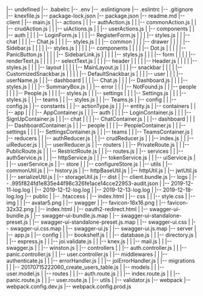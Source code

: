 |-- undefined
    |-- .babelrc
    |-- .env
    |-- .eslintignore
    |-- .eslintrc
    |-- .gitignore
    |-- knexfile.js
    |-- package-lock.json
    |-- package.json
    |-- readme.md
    |-- client
    |   |-- main.js
    |   |-- actions
    |   |   |-- authAction.js
    |   |   |-- commonAction.js
    |   |   |-- crudAction.js
    |   |   |-- uiActions.js
    |   |   |-- userActions.js
    |   |-- components
    |   |   |-- auth
    |   |   |   |-- LoginForm.js
    |   |   |   |-- RegisterForm.js
    |   |   |   |-- styles.js
    |   |   |-- chat
    |   |   |   |-- Chat.js
    |   |   |   |-- styles.js
    |   |   |-- common
    |   |   |   |-- drawer
    |   |   |   |   |-- Sidebar.js
    |   |   |   |   |-- styles.js
    |   |   |   |   |-- components
    |   |   |   |       |-- Dot.js
    |   |   |   |       |-- PanicButton.js
    |   |   |   |       |-- SidebarLink.js
    |   |   |   |       |-- styles.js
    |   |   |   |-- form
    |   |   |   |   |-- renderText.js
    |   |   |   |   |-- selectText.js
    |   |   |   |-- header
    |   |   |   |   |-- Header.js
    |   |   |   |   |-- styles.js
    |   |   |   |-- layout
    |   |   |   |   |-- MainLayout.js
    |   |   |   |-- snackbar
    |   |   |   |   |-- CustomizedSnackbar.js
    |   |   |   |   |-- DefaultSnackbar.js
    |   |   |   |-- user
    |   |   |       |-- userName.js
    |   |   |-- dashboard
    |   |   |   |-- Chat.js
    |   |   |   |-- Dashboard.js
    |   |   |   |-- styles.js
    |   |   |   |-- SummaryBox.js
    |   |   |-- error
    |   |   |   |-- NotFound.js
    |   |   |-- people
    |   |   |   |-- People.js
    |   |   |   |-- styles.js
    |   |   |-- settings
    |   |   |   |-- Settings.js
    |   |   |   |-- styles.js
    |   |   |-- teams
    |   |       |-- styles.js
    |   |       |-- Teams.js
    |   |-- config
    |   |   |-- config.js
    |   |-- constants
    |   |   |-- actionType.js
    |   |   |-- entity.js
    |   |-- containers
    |   |   |-- app
    |   |   |   |-- AppContainer.js
    |   |   |-- auth
    |   |   |   |-- LoginContainer.js
    |   |   |   |-- SignUpContainer.js
    |   |   |-- chat
    |   |   |   |-- ChatContainer.js
    |   |   |-- dashboard
    |   |   |   |-- DashboardContainer.js
    |   |   |-- people
    |   |   |   |-- PeopleContainer.js
    |   |   |-- settings
    |   |   |   |-- SettingsContainer.js
    |   |   |-- teams
    |   |       |-- TeamsContainer.js
    |   |-- reducers
    |   |   |-- authReducer.js
    |   |   |-- crudReducer.js
    |   |   |-- index.js
    |   |   |-- uiReducer.js
    |   |   |-- userReducer.js
    |   |-- routers
    |   |   |-- PrivateRoute.js
    |   |   |-- PublicRoute.js
    |   |   |-- RestrictRoute.js
    |   |   |-- routes.js
    |   |-- services
    |   |   |-- authService.js
    |   |   |-- httpService.js
    |   |   |-- tokenService.js
    |   |   |-- uiService.js
    |   |   |-- userService.js
    |   |-- store
    |   |   |-- configureStore.js
    |   |-- utils
    |       |-- commonUtil.js
    |       |-- history.js
    |       |-- httpBaseUtil.js
    |       |-- httpUtil.js
    |       |-- jwtUtil.js
    |       |-- serializeUtil.js
    |       |-- storageUtil.js
    |-- dist
    |   |-- client.bundle.js
    |-- logs
    |   |-- .995f824fd1e835e44f98c326fe1ace14cce22953-audit.json
    |   |-- 2019-12-11-log.log
    |   |-- 2019-12-12-log.log
    |   |-- 2019-12-13-log.log
    |   |-- 2019-12-18-log.log
    |-- public
    |   |-- .htaccess
    |   |-- index.html
    |   |-- css
    |   |   |-- style.css
    |   |-- img
    |   |   |-- avatar5.png
    |   |-- swagger
    |       |-- favicon-16x16.png
    |       |-- favicon-32x32.png
    |       |-- index.html
    |       |-- oauth2-redirect.html
    |       |-- swagger-ui-bundle.js
    |       |-- swagger-ui-bundle.js.map
    |       |-- swagger-ui-standalone-preset.js
    |       |-- swagger-ui-standalone-preset.js.map
    |       |-- swagger-ui.css
    |       |-- swagger-ui.css.map
    |       |-- swagger-ui.js
    |       |-- swagger-ui.js.map
    |-- server
    |   |-- app.js
    |   |-- config
    |   |   |-- bookshelf.js
    |   |   |-- database.js
    |   |   |-- directory.js
    |   |   |-- express.js
    |   |   |-- joi.validate.js
    |   |   |-- knex.js
    |   |   |-- mail.js
    |   |   |-- swagger.js
    |   |   |-- winston.js
    |   |-- controllers
    |   |   |-- auth.controller.js
    |   |   |-- panic.controller.js
    |   |   |-- user.controller.js
    |   |-- middlewares
    |   |   |-- authenticate.js
    |   |   |-- errorHandler.js
    |   |   |-- joiErrorHandler.js
    |   |-- migrations
    |   |   |-- 20170715222060_create_users_table.js
    |   |-- models
    |   |   |-- user.model.js
    |   |-- routes
    |   |   |-- auth.route.js
    |   |   |-- index.route.js
    |   |   |-- panic.route.js
    |   |   |-- user.route.js
    |   |-- utils
    |       |-- validator.js
    |-- webpack
        |-- webpack.config.dev.js
        |-- webpack.config.prod.js
